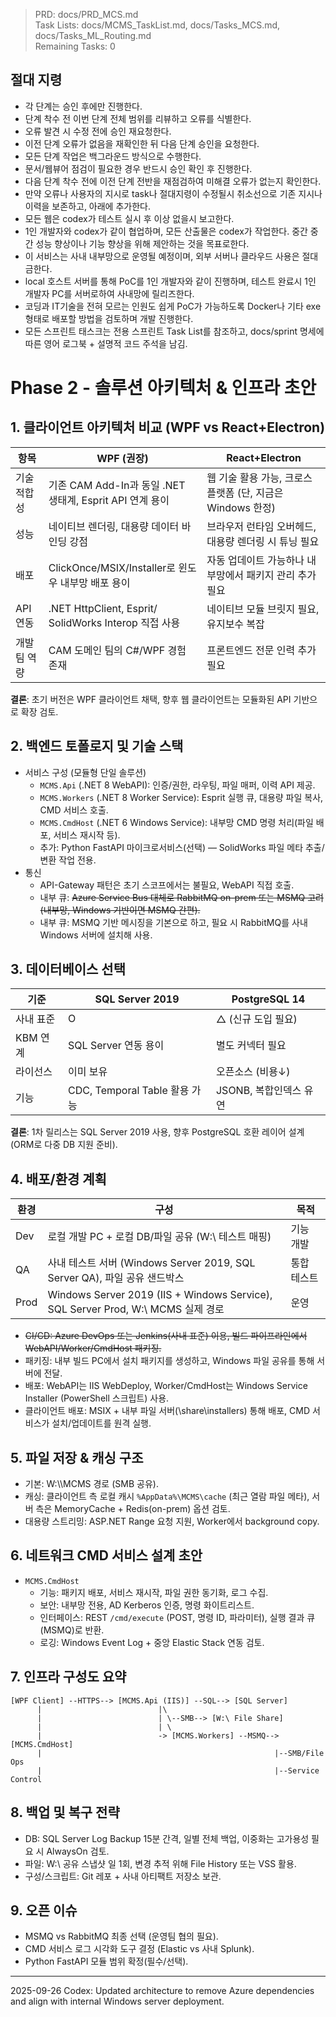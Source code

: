 > PRD: docs/PRD_MCS.md  
> Task Lists: docs/MCMS_TaskList.md, docs/Tasks_MCS.md, docs/Tasks_ML_Routing.md  
> Remaining Tasks: 0

## 절대 지령
- 각 단계는 승인 후에만 진행한다.
- 단계 착수 전 이번 단계 전체 범위를 리뷰하고 오류를 식별한다.
- 오류 발견 시 수정 전에 승인 재요청한다.
- 이전 단계 오류가 없음을 재확인한 뒤 다음 단계 승인을 요청한다.
- 모든 단계 작업은 백그라운드 방식으로 수행한다.
- 문서/웹뷰어 점검이 필요한 경우 반드시 승인 확인 후 진행한다.
- 다음 단계 착수 전에 이전 단계 전반을 재점검하여 미해결 오류가 없는지 확인한다.
- 만약 오류나 사용자의 지시로 task나 절대지령이 수정될시 취소선으로 기존 지시나 이력을 보존하고, 아래에 추가한다.
- 모든 웹은 codex가 테스트 실시 후 이상 없을시 보고한다.
- 1인 개발자와 codex가 같이 협업하며, 모든 산출물은 codex가 작업한다. 중간 중간 성능 향상이나 기능 향상을 위해 제안하는 것을 목표로한다.
- 이 서비스는 사내 내부망으로 운영될 예정이며, 외부 서버나 클라우드 사용은 절대 금한다.
- local 호스트 서버를 통해 PoC를 1인 개발자와 같이 진행하며, 테스트 완료시 1인 개발자 PC를 서버로하여 사내망에 릴리즈한다.
- 코딩과 IT기술을 전혀 모르는 인원도 쉽게 PoC가 가능하도록 Docker나 기타 exe 형태로 배포할 방법을 검토하며 개발 진행한다.
- 모든 스프린트 태스크는 전용 스프린트 Task List를 참조하고, docs/sprint 명세에 따른 영어 로그북 + 설명적 코드 주석을 남김.
# Phase 2 - 솔루션 아키텍처 & 인프라 초안

## 1. 클라이언트 아키텍처 비교 (WPF vs React+Electron)
| 항목 | WPF (권장) | React+Electron |
| --- | --- | --- |
| 기술 적합성 | 기존 CAM Add-In과 동일 .NET 생태계, Esprit API 연계 용이 | 웹 기술 활용 가능, 크로스 플랫폼 (단, 지금은 Windows 한정) |
| 성능 | 네이티브 렌더링, 대용량 데이터 바인딩 강점 | 브라우저 런타임 오버헤드, 대용량 렌더링 시 튜닝 필요 |
| 배포 | ClickOnce/MSIX/Installer로 윈도우 내부망 배포 용이 | 자동 업데이트 가능하나 내부망에서 패키지 관리 추가 필요 |
| API 연동 | .NET HttpClient, Esprit/ SolidWorks Interop 직접 사용 | 네이티브 모듈 브릿지 필요, 유지보수 복잡 |
| 개발팀 역량 | CAM 도메인 팀의 C#/WPF 경험 존재 | 프론트엔드 전문 인력 추가 필요 |

**결론**: 초기 버전은 WPF 클라이언트 채택, 향후 웹 클라이언트는 모듈화된 API 기반으로 확장 검토.

## 2. 백엔드 토폴로지 및 기술 스택
- 서비스 구성 (모듈형 단일 솔루션)
  - `MCMS.Api` (.NET 8 WebAPI): 인증/권한, 라우팅, 파일 매퍼, 이력 API 제공.
  - `MCMS.Workers` (.NET 8 Worker Service): Esprit 실행 큐, 대용량 파일 복사, CMD 서비스 호출.
  - `MCMS.CmdHost` (.NET 6 Windows Service): 내부망 CMD 명령 처리(파일 배포, 서비스 재시작 등).
  - 추가: Python FastAPI 마이크로서비스(선택) — SolidWorks 파일 메타 추출/변환 작업 전용.
- 통신
  - API-Gateway 패턴은 초기 스코프에서는 불필요, WebAPI 직접 호출.
  - 내부 큐: ~~Azure Service Bus 대체로 RabbitMQ on-prem 또는 MSMQ 고려 (내부망, Windows 기반이면 MSMQ 간편).~~
  - 내부 큐: MSMQ 기반 메시징을 기본으로 하고, 필요 시 RabbitMQ를 사내 Windows 서버에 설치해 사용.

## 3. 데이터베이스 선택
| 기준 | SQL Server 2019 | PostgreSQL 14 |
| --- | --- | --- |
| 사내 표준 | O | △ (신규 도입 필요) |
| KBM 연계 | SQL Server 연동 용이 | 별도 커넥터 필요 |
| 라이선스 | 이미 보유 | 오픈소스 (비용↓) |
| 기능 | CDC, Temporal Table 활용 가능 | JSONB, 복합인덱스 유연 |

**결론**: 1차 릴리스는 SQL Server 2019 사용, 향후 PostgreSQL 호환 레이어 설계(ORM로 다중 DB 지원 준비).

## 4. 배포/환경 계획
| 환경 | 구성 | 목적 |
| --- | --- | --- |
| Dev | 로컬 개발 PC + 로컬 DB/파일 공유 (W:\ 테스트 매핑) | 기능 개발 |
| QA | 사내 테스트 서버 (Windows Server 2019, SQL Server QA), 파일 공유 샌드박스 | 통합 테스트 |
| Prod | Windows Server 2019 (IIS + Windows Service), SQL Server Prod, W:\ MCMS 실제 경로 | 운영 |

- ~~CI/CD: Azure DevOps 또는 Jenkins(사내 표준) 이용, 빌드 파이프라인에서 WebAPI/Worker/CmdHost 패키징.~~
- 패키징: 내부 빌드 PC에서 설치 패키지를 생성하고, Windows 파일 공유를 통해 서버에 전달.
- 배포: WebAPI는 IIS WebDeploy, Worker/CmdHost는 Windows Service Installer (PowerShell 스크립트) 사용.
- 클라이언트 배포: MSIX + 내부 파일 서버(\share\installers) 통해 배포, CMD 서비스가 설치/업데이트를 원격 실행.

## 5. 파일 저장 & 캐싱 구조
- 기본: W:\\\MCMS 경로 (SMB 공유).
- 캐싱: 클라이언트 측 로컬 캐시 `%AppData%\MCMS\cache` (최근 열람 파일 메타), 서버 측은 MemoryCache + Redis(on-prem) 옵션 검토.
- 대용량 스트리밍: ASP.NET Range 요청 지원, Worker에서 background copy.

## 6. 네트워크 CMD 서비스 설계 초안
- `MCMS.CmdHost`
  - 기능: 패키지 배포, 서비스 재시작, 파일 권한 동기화, 로그 수집.
  - 보안: 내부망 전용, AD Kerberos 인증, 명령 화이트리스트.
  - 인터페이스: REST `/cmd/execute` (POST, 명령 ID, 파라미터), 실행 결과 큐(MSMQ)로 반환.
  - 로깅: Windows Event Log + 중앙 Elastic Stack 연동 검토.

## 7. 인프라 구성도 요약
```
[WPF Client] --HTTPS--> [MCMS.Api (IIS)] --SQL--> [SQL Server]
      |                          |\
      |                          | \--SMB--> [W:\ File Share]
      |                          | \
      |                          -> [MCMS.Workers] --MSMQ--> [MCMS.CmdHost]
      |                                                    |--SMB/File Ops
      |                                                    |--Service Control
```

## 8. 백업 및 복구 전략
- DB: SQL Server Log Backup 15분 간격, 일별 전체 백업, 이중화는 고가용성 필요 시 AlwaysOn 검토.
- 파일: W:\ 공유 스냅샷 일 1회, 변경 추적 위해 File History 또는 VSS 활용.
- 구성/스크립트: Git 레포 + 사내 아티팩트 저장소 보관.

## 9. 오픈 이슈
- MSMQ vs RabbitMQ 최종 선택 (운영팀 협의 필요).
- CMD 서비스 로그 시각화 도구 결정 (Elastic vs 사내 Splunk).
- Python FastAPI 모듈 범위 확정(필수/선택).
---
2025-09-26 Codex: Updated architecture to remove Azure dependencies and align with internal Windows server deployment.

